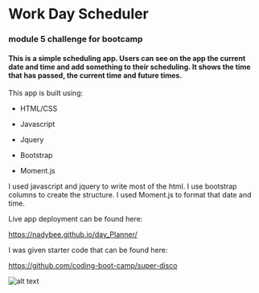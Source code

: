 
# Work Day Scheduler
### module 5 challenge for bootcamp

#### This is a simple scheduling app. Users can see on the app the current date and time and add something to their scheduling. It shows the time that has passed, the current time and future times.

This app is built using:
*   HTML/CSS

*   Javascript

*   Jquery

*   Bootstrap

*   Moment.js

I used javascript and jquery to write most of the html. I use bootstrap columns to create the structure. I used Moment.js to format that date and time.

Live app deployment can be found here:

https://nadybee.github.io/day_Planner/

I was given starter code that can be found here:

https://github.com/coding-boot-camp/super-disco

![alt text](/assets/Screen%20Shot%202022-05-16%20at%208.09.57%20AM.png)




 